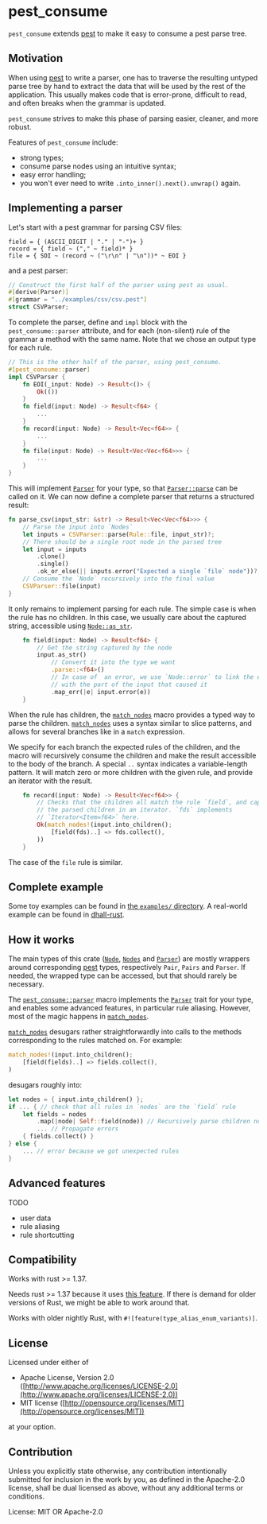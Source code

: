 # pest_consume

`pest_consume` extends [pest] to make it easy to consume a pest parse tree.

## Motivation

When using [pest] to write a parser, one has to traverse the resulting untyped parse tree
by hand to extract the data that will be used by the rest of the application.
This usually makes code that is error-prone, difficult to read, and often breaks when the grammar is updated.

`pest_consume` strives to make this phase of parsing easier, cleaner, and more robust.

Features of `pest_consume` include:
- strong types;
- consume parse nodes using an intuitive syntax;
- easy error handling;
- you won't ever need to write `.into_inner().next().unwrap()` again.

## Implementing a parser

Let's start with a pest grammar for parsing CSV files:

```
field = { (ASCII_DIGIT | "." | "-")+ }
record = { field ~ ("," ~ field)* }
file = { SOI ~ (record ~ ("\r\n" | "\n"))* ~ EOI }
```

and a pest parser:

```rust
// Construct the first half of the parser using pest as usual.
#[derive(Parser)]
#[grammar = "../examples/csv/csv.pest"]
struct CSVParser;
```

To complete the parser, define and `impl` block with the `pest_consume::parser` attribute,
and for each (non-silent) rule of the grammar a method with the same name.
Note that we chose an output type for each rule.

```rust
// This is the other half of the parser, using pest_consume.
#[pest_consume::parser]
impl CSVParser {
    fn EOI(_input: Node) -> Result<()> {
        Ok(())
    }
    fn field(input: Node) -> Result<f64> {
        ...
    }
    fn record(input: Node) -> Result<Vec<f64>> {
        ...
    }
    fn file(input: Node) -> Result<Vec<Vec<f64>>> {
        ...
    }
}
```

This will implement [`Parser`] for your type, so that [`Parser::parse`] can be called on it.
We can now define a complete parser that returns a structured result:
```rust
fn parse_csv(input_str: &str) -> Result<Vec<Vec<f64>>> {
    // Parse the input into `Nodes`
    let inputs = CSVParser::parse(Rule::file, input_str)?;
    // There should be a single root node in the parsed tree
    let input = inputs
        .clone()
        .single()
        .ok_or_else(|| inputs.error("Expected a single `file` node"))?;
    // Consume the `Node` recursively into the final value
    CSVParser::file(input)
}
```

It only remains to implement parsing for each rule.
The simple case is when the rule has no children.
In this case, we usually care about the captured string, accessible using [`Node::as_str`].
```rust
    fn field(input: Node) -> Result<f64> {
        // Get the string captured by the node
        input.as_str()
            // Convert it into the type we want
            .parse::<f64>()
            // In case of  an error, we use `Node::error` to link the error
            // with the part of the input that caused it
            .map_err(|e| input.error(e))
    }
```

When the rule has children, the [`match_nodes`] macro provides a
typed way to parse the children.
[`match_nodes`] uses a syntax similar to slice patterns, and allows for several branches like in
a `match` expression.

We specify for each branch the expected rules of the children, and the macro will recursively consume the
children and make the result accessible to the body of the branch.
A special `..` syntax indicates a variable-length pattern.
It will match zero or more children with the given rule, and provide an iterator with the result.

```rust
    fn record(input: Node) -> Result<Vec<f64>> {
        // Checks that the children all match the rule `field`, and captures
        // the parsed children in an iterator. `fds` implements
        // `Iterator<Item=f64>` here.
        Ok(match_nodes!(input.into_children();
            [field(fds)..] => fds.collect(),
        ))
    }
```

The case of the `file` rule is similar.

## Complete example

Some toy examples can be found in [the `examples/` directory][examples].
A real-world example can be found in [dhall-rust][dhall-rust-parser].

## How it works

The main types of this crate ([`Node`], [`Nodes`] and [`Parser`]) are mostly wrappers around
corresponding [pest] types, respectively `Pair`, `Pairs` and `Parser`.
If needed, the wrapped type can be accessed, but that should rarely be necessary.

The [`pest_consume::parser`][`parser`] macro implements the [`Parser`] trait for your type, and enables
some advanced features, in particular rule aliasing.
However, most of the magic happens in [`match_nodes`].

[`match_nodes`] desugars rather straightforwardly into calls to the methods corresponding to
the rules matched on.
For example:
```rust
match_nodes!(input.into_children();
    [field(fields)..] => fields.collect(),
)
```
desugars roughly into:
```rust
let nodes = { input.into_children() };
if ... { // check that all rules in `nodes` are the `field` rule
    let fields = nodes
        .map(|node| Self::field(node)) // Recursively parse children nodes
        ... // Propagate errors
    { fields.collect() }
} else {
    ... // error because we got unexpected rules
}
```

## Advanced features

TODO

- user data
- rule aliasing
- rule shortcutting

## Compatibility

Works with rust >= 1.37.

Needs rust >= 1.37 because it uses
[this feature](https://blog.rust-lang.org/2019/08/15/Rust-1.37.0.html#referring-to-enum-variants-through-type-aliases).
If there is demand for older versions of Rust, we might be able to work around that.

Works with older nightly Rust, with `#![feature(type_alias_enum_variants)]`.

## License

Licensed under either of

 * Apache License, Version 2.0 ([http://www.apache.org/licenses/LICENSE-2.0](http://www.apache.org/licenses/LICENSE-2.0))
 * MIT license ([http://opensource.org/licenses/MIT](http://opensource.org/licenses/MIT))

at your option.

## Contribution

Unless you explicitly state otherwise, any contribution intentionally submitted
for inclusion in the work by you, as defined in the Apache-2.0 license, shall be
dual licensed as above, without any additional terms or conditions.

[`parser`]: https://docs.rs/pest_consume_macros/1.0.0/pest_consume_macros/attr.parser.html
[`match_nodes`]: macro.match_nodes.html
[`Nodes`]: struct.Nodes.html
[`Node`]: struct.Node.html
[`Node::as_str`]: struct.Node.html#method.as_str
[`Node::error`]: struct.Node.html#method.as_error
[`Parser`]: trait.Parser.html
[`Parser::parse`]: trait.Parser.html#method.parse
[pest]: https://pest.rs
[examples]: https://github.com/Nadrieril/pest_consume/tree/master/pest_consume/examples
[dhall-rust-parser]: https://github.com/Nadrieril/dhall-rust/blob/master/dhall_syntax/src/parser.rs

License: MIT OR Apache-2.0
